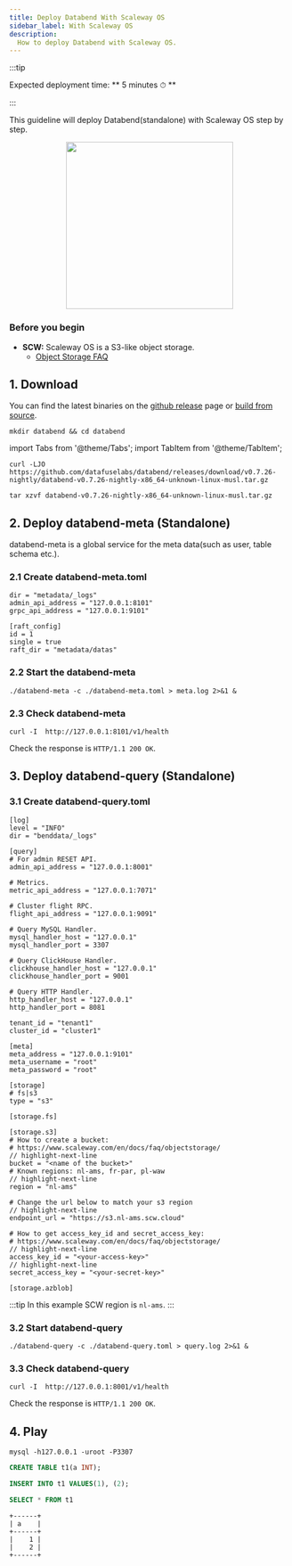 ```yaml
---
title: Deploy Databend With Scaleway OS
sidebar_label: With Scaleway OS
description:
  How to deploy Databend with Scaleway OS.
---
```


:::tip

Expected deployment time: ** 5 minutes ⏱ **

:::

This guideline will deploy Databend(standalone) with Scaleway OS step by step.

<p align="center">
<img src="https://datafuse-1253727613.cos.ap-hongkong.myqcloud.com/deploy-scaleway-standalone.png" width="300"/>
</p>


### Before you begin

* **SCW:** Scaleway OS is a S3-like object storage.
  * [Object Storage FAQ](https://www.scaleway.com/en/docs/faq/objectstorage/)

## 1. Download

You can find the latest binaries on the [github release](https://github.com/datafuselabs/databend/releases) page or [build from source](../60-contributing/00-building-from-source.md).

```shell
mkdir databend && cd databend
```
import Tabs from '@theme/Tabs';
import TabItem from '@theme/TabItem';

<Tabs groupId="operating-systems">
<TabItem value="linux" label="Linux">

```shell
curl -LJO https://github.com/datafuselabs/databend/releases/download/v0.7.26-nightly/databend-v0.7.26-nightly-x86_64-unknown-linux-musl.tar.gz
```

</TabItem>
</Tabs>

<Tabs groupId="operating-systems">
<TabItem value="linux" label="Linux">

```shell
tar xzvf databend-v0.7.26-nightly-x86_64-unknown-linux-musl.tar.gz
```

</TabItem>
</Tabs>

## 2. Deploy databend-meta (Standalone)

databend-meta is a global service for the meta data(such as user, table schema etc.).

### 2.1 Create databend-meta.toml

```shell title="databend-meta.toml"
dir = "metadata/_logs"
admin_api_address = "127.0.0.1:8101"
grpc_api_address = "127.0.0.1:9101"

[raft_config]
id = 1
single = true
raft_dir = "metadata/datas"
```

### 2.2 Start the databend-meta 

```shell
./databend-meta -c ./databend-meta.toml > meta.log 2>&1 &
```

### 2.3 Check databend-meta 

```shell
curl -I  http://127.0.0.1:8101/v1/health
```

Check the response is `HTTP/1.1 200 OK`.


## 3. Deploy databend-query (Standalone)

### 3.1 Create databend-query.toml

```shell title="databend-query.toml"
[log]
level = "INFO"
dir = "benddata/_logs"

[query]
# For admin RESET API.
admin_api_address = "127.0.0.1:8001"

# Metrics.
metric_api_address = "127.0.0.1:7071"

# Cluster flight RPC.
flight_api_address = "127.0.0.1:9091"

# Query MySQL Handler.
mysql_handler_host = "127.0.0.1"
mysql_handler_port = 3307

# Query ClickHouse Handler.
clickhouse_handler_host = "127.0.0.1"
clickhouse_handler_port = 9001

# Query HTTP Handler.
http_handler_host = "127.0.0.1"
http_handler_port = 8081

tenant_id = "tenant1"
cluster_id = "cluster1"

[meta]
meta_address = "127.0.0.1:9101"
meta_username = "root"
meta_password = "root"

[storage]
# fs|s3
type = "s3"

[storage.fs]

[storage.s3]
# How to create a bucket:
# https://www.scaleway.com/en/docs/faq/objectstorage/
// highlight-next-line
bucket = "<name of the bucket>"
# Known regions: nl-ams, fr-par, pl-waw
// highlight-next-line
region = "nl-ams"

# Change the url below to match your s3 region
// highlight-next-line
endpoint_url = "https://s3.nl-ams.scw.cloud"

# How to get access_key_id and secret_access_key:
# https://www.scaleway.com/en/docs/faq/objectstorage/
// highlight-next-line
access_key_id = "<your-access-key>"
// highlight-next-line
secret_access_key = "<your-secret-key>"

[storage.azblob]
```

:::tip
In this example SCW region is `nl-ams`.
:::

### 3.2 Start databend-query

```shell
./databend-query -c ./databend-query.toml > query.log 2>&1 &
```

### 3.3 Check databend-query

```shell
curl -I  http://127.0.0.1:8001/v1/health
```

Check the response is `HTTP/1.1 200 OK`.

## 4. Play

```shell
mysql -h127.0.0.1 -uroot -P3307 
```

```sql
CREATE TABLE t1(a INT);
```

```sql
INSERT INTO t1 VALUES(1), (2);
```

```sql
SELECT * FROM t1
```
```
+------+
| a    |
+------+
|    1 |
|    2 |
+------+
```

